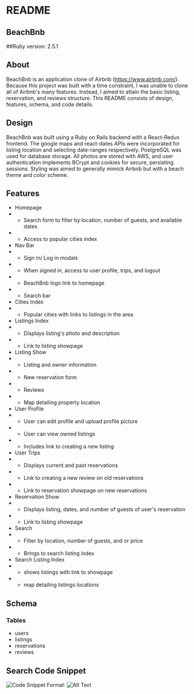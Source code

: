 # README
## BeachBnb

##Ruby version: 2.5.1

## About
BeachBnb is an application clone of Airbnb (https://www.airbnb.com/). Because this project was built with a time constraint, I was unable to clone all of Airbnb's many features. Instead, I aimed to attain the basic listing, reservation, and reviews structure. This README consists of design, features, schema, and code details.

## Design 
BeachBnb was built using a Ruby on Rails backend with a React-Redux frontend. The google maps and react-dates APIs were incorporated for listing location and selecting date-ranges respectively. PostgreSQL was used for database storage. All photos are stored with AWS, and user authentication implements BCrypt and cookies for secure, persisting sessions. Styling was aimed to generally mimick Airbnb but with a beach theme and color scheme.

## Features 
* Homepage
* * Search form to filter by location, number of guests, and available dates
* * Access to popular cities index
* Nav Bar 
* * Sign in/ Log in modals 
* * When signed in, access to user profile, trips, and logout
* * BeachBnb logo link to homepage
* * Search bar
* Cities Index 
* * Popular cities with links to listings in the area
* Listings Index
* * Displays listing's photo and description
* * Link to listing showpage 
* Listing Show 
* * Listing and owner information
* * New reservation form 
* * Reviews 
* * Map detailing property location
* User Profile
* * User can edit profile and upload profile picture 
* * User can view owned listings
* * Includes link to creating a new listing
* User Trips 
* * Displays current and past reservations 
* * Link to creating a new review on old reservations
* * Link to reservation showpage on new reservations
* Reservation Show
* * Displays listing, dates, and number of guests of user's reservation
* * Link to listing showpage
* Search
* * Filter by location, number of guests, and or price 
* * Brings to search listing index
* Search Listing Index 
* * shows listings with link to showpage 
* * map detailing listings locations

## Schema 
### Tables 
* users 
* listings 
* reservations
* reviews 

## Search Code Snippet 
![Code Snippet](/images/code_snippet.png)
Format: ![Alt Text](url)


